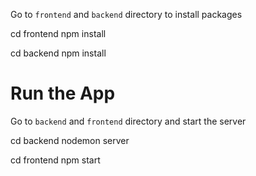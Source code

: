 
Go to ```frontend``` and ```backend``` directory to install packages

cd frontend
npm install

cd backend
npm install


# Run the App
Go to ```backend``` and ```frontend``` directory and start the server

cd backend
nodemon server

cd frontend
npm start

